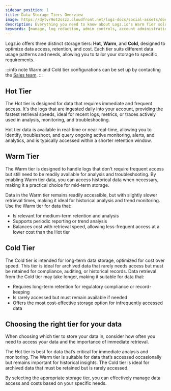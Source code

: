 ```yaml
---
sidebar_position: 1
title: Data Storage Tiers Overview
image: https://dytvr9ot2sszz.cloudfront.net/logz-docs/social-assets/docs-social.jpg
description: Everything you need to know about Logz.io's Warm Tier solution
keywords: [manage, log redaction, admin controls, account administration, access control, warm, warm tier, warm logs, archive]
---
```


Logz.io offers three distinct storage tiers: **Hot**, **Warm**, and **Cold**, designed to optimize data access, retention, and cost. Each tier suits different data usage patterns and needs, allowing you to tailor your storage to specific requirements.

:::info note
Warm and Cold tier configurations can be set up by contacting the [Sales team](mailto:sales@logz.io).
:::

## Hot Tier

The Hot tier is designed for data that requires immediate and frequent access. It's the logs that are ingested daily into your account, providing the fastest retrieval speeds, ideal for recent logs, metrics, or traces actively used in analysis, monitoring, and troubleshooting.

Hot tier data is available in real-time or near real-time, allowing you to identify, troubleshoot, and query ongoing active monitoring, alerts, and analytics, and is typically accessed within a shorter retention window.

## Warm Tier 

The Warm tier is designed to handle logs that don’t require frequent access but still need to be readily available for analysis and troubleshooting. By enabling Warm tier data, you can access historical data when necessary, making it a practical choice for mid-term storage.

Data in the Warm tier remains readily accessible, but with slightly slower retrieval times, making it ideal for historical analysis and trend monitoring. Use the Warm tier for data that:

* Is relevant for medium-term retention and analysis
* Supports periodic reporting or trend analysis
* Balances cost with retrieval speed, allowing less-frequent access at a lower cost than the Hot tier

## Cold Tier

The Cold tier is intended for long-term data storage, optimized for cost over speed. This tier is ideal for archived data that rarely needs access but must be retained for compliance, auditing, or historical records. Data retrieval from the Cold tier may take longer, making it suitable for data that:

* Requires long-term retention for regulatory compliance or record-keeping
* Is rarely accessed but must remain available if needed
* Offers the most cost-effective storage option for infrequently accessed data


## Choosing the right tier for your data

When choosing which tier to store your data in, consider how often you need to access your data and the importance of immediate retrieval. 

The Hot tier is best for data that’s critical for immediate analysis and monitoring. The Warm tier is suitable for data that’s accessed occasionally but remains important for historical insights. The Cold tier is ideal for archived data that must be retained but is rarely accessed. 

By selecting the appropriate storage tier, you can effectively manage data access and costs based on your specific needs.